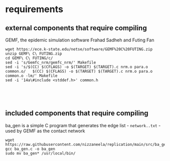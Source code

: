 # requirements
## external components that require compiling
GEMF, the epidemic simulation software Frahad Sadheh and Futing Fan
```
wget https://ece.k-state.edu/netse/software/GEMF%20C%20FUTING.zip
unzip GEMF\ C\ FUTING.zip
cd GEMF\ C\ FUTING/c/
sed -i 's/Gemfc_nrm/gemfc_nrm/' Makefile
sed -i 's/$(CC) $(CFLAGS) -o $(TARGET) $(TARGET).c nrm.o para.o common.o/	$(CC) $(CFLAGS) -o $(TARGET) $(TARGET).c nrm.o para.o common.o -lm/' Makefile
sed -i '14a\#include <stddef.h>' common.h





```
## included components that require compiling
ba_gen is a simple C program that generates the edge list - `network..txt` - used by GEMF as the contact network
```
wget https://raw.githubusercontent.com/nizzaneela/replication/main/src/ba_gen.c
gcc ba_gen.c -o ba_gen
sudo mv ba_gen* /usr/local/bin/
```
